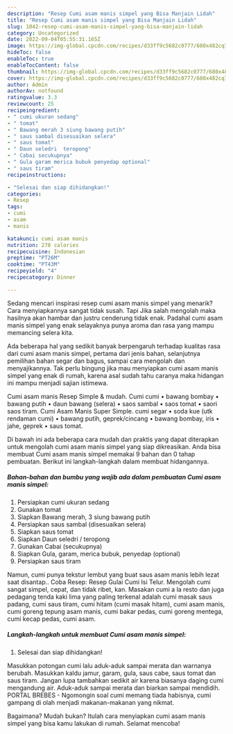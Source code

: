 ```yaml
---
description: "Resep Cumi asam manis simpel yang Bisa Manjain Lidah"
title: "Resep Cumi asam manis simpel yang Bisa Manjain Lidah"
slug: 1042-resep-cumi-asam-manis-simpel-yang-bisa-manjain-lidah
category: Uncategorized
date: 2022-09-04T05:55:31.165Z
image: https://img-global.cpcdn.com/recipes/d33ff9c5682c0777/680x482cq70/cumi-asam-manis-simpel-foto-resep-utama.jpg
hideToc: false
enableToc: true
enableTocContent: false
thumbnail: https://img-global.cpcdn.com/recipes/d33ff9c5682c0777/680x482cq70/cumi-asam-manis-simpel-foto-resep-utama.jpg
cover: https://img-global.cpcdn.com/recipes/d33ff9c5682c0777/680x482cq70/cumi-asam-manis-simpel-foto-resep-utama.jpg
author: Admin
authorAv: notfound
ratingvalue: 3.3
reviewcount: 25
recipeingredient:
- " cumi ukuran sedang"
- " tomat"
- " Bawang merah 3 siung bawang putih"
- " saus sambal disesuaikan selera"
- " saus tomat"
- " Daun seledri  teropong"
- " Cabai secukupnya"
- " Gula garam merica bubuk penyedap optional"
- " saus tiram"
recipeinstructions:

- "Selesai dan siap dihidangkan!"
categories:
- Resep
tags:
- cumi
- asam
- manis

katakunci: cumi asam manis 
nutrition: 278 calories
recipecuisine: Indonesian
preptime: "PT26M"
cooktime: "PT43M"
recipeyield: "4"
recipecategory: Dinner

---
```



Sedang mencari inspirasi resep cumi asam manis simpel yang menarik? Cara menyiapkannya sangat tidak susah. Tapi Jika salah mengolah maka hasilnya akan hambar dan justru cenderung tidak enak. Padahal cumi asam manis simpel yang enak selayaknya punya aroma dan rasa yang mampu memancing selera kita.


Ada beberapa hal yang sedikit banyak berpengaruh terhadap kualitas rasa dari cumi asam manis simpel, pertama dari jenis bahan, selanjutnya pemilihan bahan segar dan bagus, sampai cara mengolah dan menyajikannya. Tak perlu bingung jika mau menyiapkan cumi asam manis simpel yang enak di rumah, karena asal sudah tahu caranya maka hidangan ini mampu menjadi sajian istimewa.

Cumi asam manis Resep Simple &amp; mudah. Cumi cumi • bawang bombay • bawang putih • daun bawang (selera) • saos sambal • saos tomat • saori saos tiram. Cumi Asam Manis Super Simple. cumi segar • soda kue (utk rendaman cumi) • bawang putih, geprek/cincang • bawang bombay, iris • jahe, geprek • saus tomat.


Di bawah ini ada beberapa cara mudah dan praktis yang dapat diterapkan untuk mengolah cumi asam manis simpel yang siap dikreasikan. Anda bisa membuat Cumi asam manis simpel memakai 9 bahan dan 0 tahap pembuatan. Berikut ini langkah-langkah dalam membuat hidangannya.

<!--inarticleads1-->

##### Bahan-bahan dan bumbu yang wajib ada dalam pembuatan Cumi asam manis simpel:

1. Persiapkan  cumi ukuran sedang
1. Gunakan  tomat
1. Siapkan  Bawang merah, 3 siung bawang putih
1. Persiapkan  saus sambal (disesuaikan selera)
1. Siapkan  saus tomat
1. Siapkan  Daun seledri / teropong
1. Gunakan  Cabai (secukupnya)
1. Siapkan  Gula, garam, merica bubuk, penyedap (optional)
1. Persiapkan  saus tiram


Namun, cumi punya tekstur lembut yang buat saus asam manis lebih lezat saat disantap.. Coba Resep: Resep Gulai Cumi Isi Telur. Mengolah cumi sangat simpel, cepat, dan tidak ribet, kan. Masakan cumi a la resto dan juga pedagang tenda kaki lima yang paling terkenal adalah cumi masak saus padang, cumi saus tiram, cumi hitam (cumi masak hitam), cumi asam manis, cumi goreng tepung asam manis, cumi bakar pedas, cumi goreng mentega, cumi kecap pedas, cumi asam. 

<!--inarticleads2-->

##### Langkah-langkah untuk membuat Cumi asam manis simpel:


1. Selesai dan siap dihidangkan!

Masukkan potongan cumi lalu aduk-aduk sampai merata dan warnanya berubah. Masukkan kaldu jamur, garam, gula, saus cabe, saus tomat dan saus tiram. Jangan lupa tambahkan sedikit air karena biasanya daging cumi mengandung air. Aduk-aduk sampai merata dan biarkan sampai mendidih. PORTAL BREBES - Ngomongin soal cumi memang tiada habisnya, cumi gampang di olah menjadi makanan-makanan yang nikmat. 

Bagaimana? Mudah bukan? Itulah cara menyiapkan cumi asam manis simpel yang bisa kamu lakukan di rumah. Selamat mencoba!
